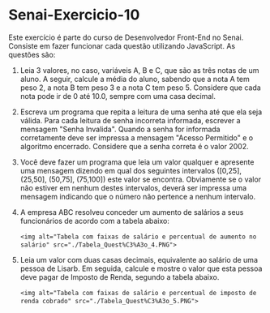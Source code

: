 # Senai-Exercicio-10

Este exercício é parte do curso de Desenvolvedor Front-End no Senai. Consiste em fazer funcionar cada questão utilizando JavaScript.
As questões são:

  1) Leia 3 valores, no caso, variáveis A, B e C, que são as três notas de um aluno. A seguir, calcule a média do aluno, sabendo que a nota A tem peso 2, a nota B tem peso 3 e a 
     nota C tem peso 5. Considere que cada nota pode ir de 0 até 10.0, sempre com uma casa decimal.
     
  2) Escreva um programa que repita a leitura de uma senha até que ela seja válida. Para cada leitura de senha incorreta informada, escrever a mensagem "Senha Invalida". Quando a 
     senha for informada corretamente deve ser impressa a mensagem "Acesso Permitido" e o algoritmo encerrado. Considere que a senha correta é o valor 2002. 
     
  3) Você deve fazer um programa que leia um valor qualquer e apresente uma mensagem dizendo em qual dos seguintes intervalos ([0,25], (25,50], (50,75], (75,100]) este valor se 
     encontra. Obviamente se o valor não estiver em nenhum destes intervalos, deverá ser impressa uma mensagem indicando que o número não pertence a nenhum intervalo.
     
  4) A empresa ABC resolveu conceder um aumento de salários a seus funcionários de acordo com a tabela abaixo:
          
         <img alt="Tabela com faixas de salário e percentual de aumento no salário" src="./Tabela_Quest%C3%A3o_4.PNG">
          
  5) Leia um valor com duas casas decimais, equivalente ao salário de uma pessoa de Lisarb. Em seguida, calcule e mostre o valor que esta pessoa deve pagar de Imposto de Renda, 
     segundo a tabela abaixo.
          
         <img alt="Tabela com faixas de salário e percentual de imposto de renda cobrado" src="./Tabela_Quest%C3%A3o_5.PNG">
